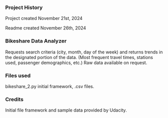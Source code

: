 ### Project History
Project created November 21st, 2024

Readme created November 26th, 2024

### Bikeshare Data Analyzer
Requests search criteria (city, month, day of the week) and returns trends in the designated portion of the data. (Most frequent travel times, stations used, passenger demographics, etc.) Raw data available on request.

### Files used
bikeshare_2.py initial framework, .csv files.

### Credits
Initial file framework and sample data provided by Udacity.
